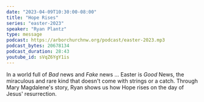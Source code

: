 ```yaml
---
date: "2023-04-09T10:30:00-08:00"
title: "Hope Rises"
series: "easter-2023"
speaker: "Ryan Plantz"
type: message
podcast: https://arborchurchnw.org/podcast/easter-2023.mp3
podcast_bytes: 20678134
podcast_duration: 28:43
youtube_id: sVqZ6YgY1is
---
```


In a world full of _Bad_ news and _Fake_ news ... Easter is _Good_ News, the miraculous and rare kind that doesn't come with strings or a catch. Through Mary Magdalene's story, Ryan shows us how Hope rises on the day of Jesus' resurrection.
